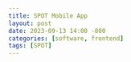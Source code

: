 ```yaml
---
title: SPOT Mobile App
layout: post
date: 2023-09-13 14:00 -800
categories: [software, frontend]
tags: [SPOT]
---
```

